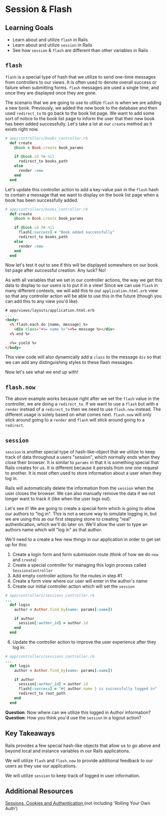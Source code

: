 # Session & Flash

## Learning Goals
- Learn about and utilize `flash` in Rails
- Learn about and utilize `session` in Rails
- See how `session` & `flash` are different than other variables in Rails

## `flash`
`flash` is a special type of hash that we utilize to send one-time messages from controllers to our views. It is often used to denote overall success or failure when submitting forms. `flash` messages are used a single time, and once they are displayed once they are gone.

The scenario that we are going to use to utilize `flash` is when we are adding a new book. Previously, we added the new book to the database and then used `redirect_to` to go back to the book list page. We want to add some sort of notice to the book list page to inform the user that their new book has been added successfully. Let's take a lot at our `create` method as it exists right now.
```ruby
# app/controllers/books_controller.rb
  def create
    @book = Book.create book_params

    if @book.id != nil
      redirect_to books_path
    else
      render :new
    end
  end
```

Let's update this controller action to add a key-value pair in the `flash` hash to contain a message that we want to display on the book list page when a book has been successfully added.

```ruby
# app/controllers/books_controller.rb
  def create
    @book = Book.create book_params

    if @book.id != nil
      flash[:success] = "Book added successfully"
      redirect_to books_path
    else
      render :new
    end
  end
```

Now let's test it out to see if this will be displayed somewhere on our book list page after successful creation. Any luck? No!

As with all variables that we set in our controller actions, the way we get this data to display to our users is to put it in a view! Since we can use `flash` in many different contexts, we will add this to our `application.html.erb` view so that any controller action will be able to use this in the future (though you can add this to any view you'd like).

```html
# app/views/layouts/application.html.erb
...
<body>
  <% flash.each do |name, message| %>
    <div class="<%= name %>"><%= message %></div>
  <% end %>

  <%= yield %>
</body>
```

This view code will also dynamically add a `class` to the message `div` so that we can add any distinguishing styles to these flash messages.

Now let's see what we end up with!

## `flash.now`

The above example works because right after we set the `flash` value in the controller, we are doing a `redirect_to`. If we want to use a `flash` but with a `render` instead of a `redirect_to` then we need to use `flash.now` instead. The different usage is solely based on what comes next. `flash.now` will only stick around going to a `render` and `flash` will stick around going to a `redirect`.

## `session`
`session` is another special type of hash-like-object that we utilize to keep track of data throughout a users "session", which normally ends when they close their browser. It is similar to `params` in that it is something special that Rails creates for us. It is different because it persists from one one request to another. It is most often used to store information about a user when they log in.

Rails will automatically delete the information from the `session` when the user closes the browser. We can also manually remove the data if we not longer want to track it (like when the user logs out).

Let's see it! We are going to create a special form which is going to allow our authors to "log in". This is not a secure way to simulate logging in, but we are using this as our first stepping stone to creating "real" authentication, which we'll do later on. We'll allow the user to type an authors name which will "log in" as that author.

We'll need to a create a few new things in our application in order to get set up for this:
1. Create a login form and form submission route (think of how we do `new` and `create`)
2. Create a special controller for managing this login process called `SessionsController`
3. Add empty controller actions for the routes in step #1
4. Create a form view where our user will enter in the author's name
5. Create our initial controller action which will set the `session`
```ruby
# app/controllers/sessions_controller.rb
...
  def login
    author = Author.find_by(name: params[:name])

    if author
      session[:author_id] = author.id
    end
  end
```

6. Update the controller action to improve the user experience after they log in:
```ruby
# app/controllers/sessions_controller.rb
...
  def login
    author = Author.find_by(name: params[:name])

    if author
      session[:author_id] = author.id
      flash[:success] = "#{ author.name } is successfully logged in"
      redirect_to root_path
    end
  end
```

**Question**: Now where can we utilize this logged in Author information?  
**Question**: How you think you'd use the `session` in a logout action?

## Key Takeaways
Rails provides a few special hash-like objects that allow us to go above and beyond local and instance variables in our Rails applications.

We will utilize `flash` and `flash.now` to provide additional feedback to our users as they use our applications.

We will utilize `session` to keep track of logged in user information.


## Additional Resources
[Sessions, Cookies and Authentication ](http://www.theodinproject.com/courses/ruby-on-rails/lessons/sessions-cookies-and-authentication)(not including 'Rolling Your Own Auth')  
